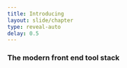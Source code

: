 ```yaml
---
title: Introducing
layout: slide/chapter
type: reveal-auto
delay: 0.5
---
```


### The modern front end tool stack
